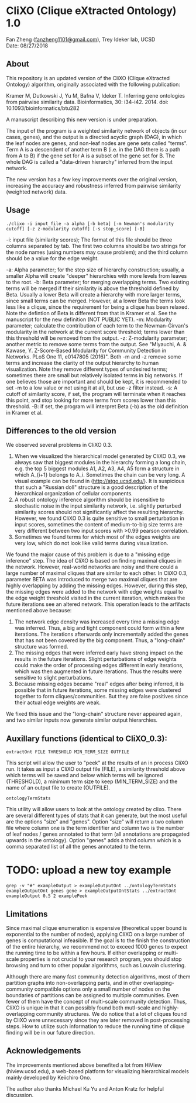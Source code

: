 # CliXO (Clique eXtracted Ontology) 1.0

Fan Zheng (fanzheng1101@gmail.com), Trey Ideker lab, UCSD  
Date: 08/27/2018

## About

This repository is an updated version of the CliXO (Clique eXtracted Ontology) algorithm, originally associated with the following publication:

Kramer M, Dutkowski J, Yu M, Bafna V, Ideker T. Inferring gene ontologies from pairwise similarity data. Bioinformatics, 30: i34-i42. 2014. doi: 10.1093/bioinformatics/btu282

A manuscript describing this new version is under preparation.

The input of the program is a weighted similarity network of objects (in our cases, genes), and the output is a directed acyclic graph (DAG), in which the leaf nodes are genes, and non-leaf nodes are gene sets called "terms". Term A is a descendent of another term B (i.e. in the DAG there is a path from A to B) if the gene set for A is a subset of the gene set for B. The whole DAG is called a "data-driven hierarchy" inferred from the input network.

The new version has a few key improvements over the original version, increasing the accuracy and robustness inferred from pairwise similarity (weighted network) data.

## Usage

`./clixo -i input_file -a alpha [-b beta] [-m Newman's modularity cutoff] [-z z-modularity cutoff] [-s stop_score] [-B]`

-i: input file (similarity scores); The format of this file should be three columns separated by tab. The first two columns should be two strings for the node names (using numbers may cause problem); and the third column should be a value for the edge weight. 

-a: Alpha parameter; for the step size of hierarchy construction; usually, a smaller Alpha will create "deeper" hierarchies with more levels from leaves to the root.
-b: Beta parameter; for merging overlapping terms. Two existing terms will be merged if their similarity is above the threshold defined by Beta. Usually a lower Beta will create a hierarchy with more larger terms, since small terms can be merged. However, at a lower Beta the terms look less like a clique, since the requirement for being a clique has been relaxed. Note the defintion of Beta is different from that in Kramer et al. See the manuscript for the new definition (NOT PUBLIC YET).
-m: Modularity parameter; calculate the contribution of each term to the Newman-Girvan's modularity in the network at the current score threshold; terms lower than this threshold will be removed from the output.
-z: Z-modularity parameter; another metric to remove some terms from the output. See "Miyauchi, A. & Kawase, Y. Z-Score-Based Modularity for Community Detection in Networks. PLoS One 11, e0147805 (2016)". Both -m and -z remove some terms and increase the clarity of the output hierarchy to human visualization. Note they remove different types of undesired terms; sometimes there are small but relatively isolated terms in big networks. If one believes those are important and should be kept, it is recommended to set -m to a low value or not using it at all, but use -z filter instead.
-s: A cutoff of similarity score, if set, the program will terminate when it reaches this point, and stop looking for more terms from scores lower than this threshold. 
-B: if set, the program will interpret Beta (-b) as the old definition in Kramer et al.


## Differences to the old version

We observed several problems in CliXO 0.3. 

1. When we visualized the hierarchical model generated by CliXO 0.3, we always saw that biggest modules in the hierarchy forming a long chain, e.g. the top 5 biggest modules A1, A2, A3, A4, A5 form a structure in which A_{i+1} belongs to A_i. Sometimes the chain can be very long. A visual example can be found in (http://atgo.ucsd.edu/). It is suspicious that such a "Russian doll" structure is a good description of the hierarchical organization of cellular components. 
2. A robust ontology inference algorithm should be insensitive to stochastic noise in the input similarity network, i.e. slightly perturbed similarity scores should not significantly affect the resulting hierarchy. However, we found CliXO 0.3 is quite sensitive to small perturbation in input scores, sometimes the content of medium-to-big size terms are very different between two input scores with >0.99 pearson correlation.
3. Sometimes we found terms for which most of the edges weights are very low, which do not look like valid terms during visualization.

We found the major cause of this problem is due to a "missing edge inference" step. The idea of CliXO is based on finding maximal cliques in the network. However, real-world networks are noisy and there could a large number of maximal cliques that are similar to each other. In CliXO 0.3, parameter BETA was introduced to merge two maximal cliques that are highly overlapping by adding the missing edges. However, during this step, the missing edges were added to the network with edge weights equal to the edge weight threshold visited in the current iteration, which makes the future iterations see an altered network. This operation leads to the arfifacts mentioned above because:

1. The network edge density was increased every time a missing edge was inferred. Thus, a big and tight component could form within a few iterations. The iterations afterwards only incrementally added the genes that has not been covered by the big component. Thus, a "long-chain" structure was formed.
2. The missing edges that were inferred early have strong impact on the results in the future iterations. Slight perturbations of edge weights could make the order of processing edges different in early iterations, which was then augmented in future iterations. Thus the results were sensitive to slight perturbations.
3. Because missing edges became "real" edges after being inferred, it is possible that in future iterations, some missing edges were clustered together to form cliques/communities. But they are false positives since their actual edge weights are weak.

We fixed this issue and the "long-chain" structure never appeared again, and two similar inputs now generate similar output hierarchies.


## Auxillary functions (identical to CliXO_0.3): 

`extractOnt FILE THRESHOLD MIN_TERM_SIZE OUTFILE`

This script will allow the user to "peek" at the results of an in process CliXO run. It takes as input a CliXO output file (FILE), a similarity threshold above which terms will be saved and below which terms will be ignored (THRESHOLD), a minimum term size to keep (MIN_TERM_SIZE) and the name of an output file to create (OUTFILE).

`ontologyTermStats`

This utility will allow users to look at the ontology created by clixo.  There are several different types of stats that it can generate, but the most useful are the options "size" and "genes".  Option "size" will return a two column file where column one is the term identifier and column two is the number of leaf nodes / genes annotated to that term (all annotations are propagated upwards in the ontology).  Option "genes" adds a third column which is a comma separated list of all the genes annotated to the term.

# TODO: upload a new toy example
`grep -v "#" exampleOutput > exampleOutputOnt
../ontologyTermStats exampleOutputOnt genes gene > exampleOutputOntStats
../extractOnt exampleOutput 0.5 2 examplePeek`

## Limitations

Since maximal clique enumeration is expensive (theoretical upper bound is exponential to the number of nodes), applying CliXO on a large number of genes is computational infeasible. If the goal is to the finish the construction of the entire hierarchy,  we recommend not to exceed 1000 genes to expect the running time to be within a few hours. If either overlapping or multi-scale properties is not crucial to your research program, you should stop browsing and turn to other popular algorithms, such as Louvain clustering. 

Although there are many fast community detection algorithms, most of them partition graphs into non-overlapping parts, and in other overlapping-community compatible options only a small number of nodes on the boundaries of partitions can be assigned to multiple communities. Even fewer of them have the concept of multi-scale community detection. Thus, CliXO is unique in that it can possibly found both mutl-scale and highly-overlapping community structures. We do notice that a lot of cliques found by CliXO were unnecessary since they are later removed in post-processing steps. How to utilize such information to reduce the running time of clique finding will be in our future direction. 


## Acknowledgements

The improvements mentioned above benefited a lot from HiView (hiview.ucsd.edu), a web-based platform for visualizing hierarchical models mainly developed by Keiichiro Ono.

The author also thanks Michael Ku Yu and Anton Kratz for helpful discussion.